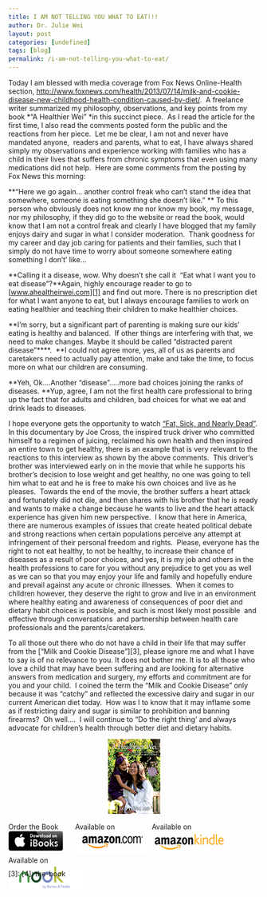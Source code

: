 ```yaml
---
title: I AM NOT TELLING YOU WHAT TO EAT!!!
author: Dr. Julie Wei
layout: post
categories: [undefined]
tags: [blog]
permalink: /i-am-not-telling-you-what-to-eat/
---
```

Today I am blessed with media coverage from Fox News Online-Health section, <http://www.foxnews.com/health/2013/07/14/milk-and-cookie-disease-new-childhood-health-condition-caused-by-diet/>.  A freelance writer summarized my philosophy, observations, and key points from my book *“A Healthier Wei” *in this succinct piece.  As I read the article for the first time, I also read the comments posted form the public and the reactions from her piece.  Let me be clear, I am not and never have mandated anyone,  readers and parents, what to eat, I have always shared simply my observations and experience working with families who has a child in their lives that suffers from chronic symptoms that even using many medications did not help.  Here are some comments from the posting by Fox News this morning:

**“Here we go again&#8230; another control freak who can&#8217;t stand the idea that somewhere, someone is eating something she doesn&#8217;t like.” ** To this person who obviously does not know me nor know my book, my message, nor my philosophy, if they did go to the website or read the book, would know that I am not a control freak and clearly I have blogged that my family enjoys dairy and sugar in what I consider moderation.  Thank goodness for my career and day job caring for patients and their families, such that I simply do not have time to worry about someone somewhere eating something I don’t’ like…

**Calling it a disease, wow. Why doesn&#8217;t she call it  &#8220;Eat what I want you to eat disease&#8221;?**Again, highly encourage reader to go to [www.ahealtheirwei.com][1] and find out more. There is no prescription diet for what I want anyone to eat, but I always encourage families to work on eating healthier and teaching their children to make healthier choices.

**I&#8217;m sorry, but a significant part of parenting is making sure our kids&#8217; eating is healthy and balanced.  If other things are interfering with that, we need to make changes. Maybe it should be called &#8220;distracted parent disease&#8221;****.  **I could not agree more, yes, all of us as parents and caretakers need to actually pay attention, make and take the time, to focus more on what our children are consuming.

**Yeh, Ok&#8230;.Another &#8220;disease&#8221;&#8230;..more bad choices joining the ranks of diseases. **Yup, agree, I am not the first health care professional to bring up the fact that for adults and children, bad choices for what we eat and drink leads to diseases.

I hope everyone gets the opportunity to watch [“Fat, Sick, and Nearly Dead”][2].  In this documentary by Joe Cross, the inspired truck driver who committed himself to a regimen of juicing, reclaimed his own health and then inspired an entire town to get healthy, there is an example that is very relevant to the reactions to this interview as shown by the above comments.  This driver’s brother was interviewed early on in the movie that while he supports his brother’s decision to lose weight and get healthy, no one was going to tell him what to eat and he is free to make his own choices and live as he pleases.  Towards the end of the movie, the brother suffers a heart attack and fortunately did not die, and then shares with his brother that he is ready and wants to make a change because he wants to live and the heart attack experience has given him new perspective.  I know that here in America, there are numerous examples of issues that create heated political debate and strong reactions when certain populations perceive any attempt at infringement of their personal freedom and rights.  Please, everyone has the right to not eat healthy, to not be healthy, to increase their chance of diseases as a result of poor choices, and yes, it is my job and others in the health professions to care for you without any prejudice to get you as well as we can so that you may enjoy your life and family and hopefully endure and prevail against any acute or chronic illnesses.  When it comes to children however, they deserve the right to grow and live in an environment where healthy eating and awareness of consequences of poor diet and dietary habit choices is possible, and such is most likely most possible  and effective through conversations  and partnership between health care professionals and the parents/caretakers.

To all those out there who do not have a child in their life that may suffer from the [“Milk and Cookie Disease”][3], please ignore me and what I have to say is of no relevance to you. It does not bother me. It is to all those who love a child that may have been suffering and are looking for alternative answers from medication and surgery, my efforts and commitment are for you and your child.  I coined the term the “Milk and Cookie Disease” only because it was “catchy” and reflected the excessive dairy and sugar in our current American diet today.  How was I to know that it may inflame some as if restricting dairy and sugar is similar to prohibition and banning firearms?  Oh well….  I will continue to “Do the right thing’ and always advocate for children’s health through better diet and dietary habits.

<span style="width:105px;display:table;margin:0 auto;"><a href="the-book/"><img src="/wp-content/uploads/2014/04/AHealthierWei_cover_150.png" /></a></span>

<p style="height:80px">
  <span style="width:130px;display:inline-block;vertical-align:top;"> Order the Book <a href="https://itunes.apple.com/us/book/a-healthier-wei/id806784060?ls=1&mt=11#" target="_blank" > <img class="size-full wp-image-944" alt="Apple iBooks" title="Apple iBooks" src="/wp-content/uploads/2014/02/Download_on_iBooks_Badge_US-UK_110x40_090513.png" width="110" height="40" /></a> </span> <span style="width:150px;display:inline-block;vertical-align:top;">Available on <a href="http://amzn.to/1fSNqeb" target="_blank" > <img class="size-full wp-image-945" alt="Amazon.com" title="Amazon.com" src="/wp-content/uploads/2014/02/amazon_com_logo_160.jpg" width="160" height="47" /> </a> </span> <span  style="width:150px;display:inline-block;vertical-align:top;">Available on <a href="http://amzn.to/1eHEfNl" target="_blank" > <img class="size-full wp-image-946" alt="Amazon Kindle" title="Amazon Kindle" src="/wp-content/uploads/2014/02/kindle_logo_160.jpg" width="160" height="43" /> </a> </span> <span style="width:150px;display:inline-block;vertical-align:top;">Available on <a href="http://www.barnesandnoble.com/w/a-healthier-wei-julie-wei/1118260302?ean=2940148244592&itm=1&usri=2940148244592" target="_blank" > <img class="size-full wp-image-947" alt="Nook" title="Nook" src="/wp-content/uploads/2014/02/nook_logo_160.png" width="160" height="52" /></a> </span>
</p>


 [1]: http://www.ahealtheirwei.com/
 [2]: http://www.fatsickandnearlydead.com/
 [3]:
 [4]: the-book